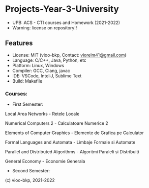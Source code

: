 # Projects-Year-3-University
- UPB: ACS - CTI courses and Homework (2021-2022)
- Warning: license on repository!!

## Features
- License: MIT (vioo-bkp, Contact: viorelm41@gmail.com)
- Language: C/C++, Java, Python, etc
- Platform: Linux, Windows
- Compiler: GCC, Clang, javac
- IDE: VSCode, InteliJ, Sublime Text
- Build: Makefile

### Courses:
- First Semester:

Local Area Networks - Retele Locale

Numerical Computers 2 - Calculatoare Numerice 2

Elements of Computer Graphics - Elemente de Grafica pe Calculator

Formal Languages and Automata - Limbaje Formale si Automate

Parallel and Distributed Algorithms - Algoritmi Paraleli si Distribuiti

General Economy - Economie Generala

- Second Semester:

(c) vioo-bkp, 2021-2022
